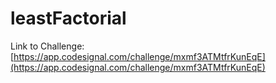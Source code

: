 # leastFactorial

Link to Challenge: [https://app.codesignal.com/challenge/mxmf3ATMtfrKunEqE](https://app.codesignal.com/challenge/mxmf3ATMtfrKunEqE)